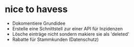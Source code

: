 # nice to havess

* Dokomentiere Grundidee
* Erstelle eine Schnittstell zur einer API für Inzidenzen
* Lösche einträge nicht sondern makiere sie als 'deleted'
* Rabatte für Stammkunden (Datenschutz)
